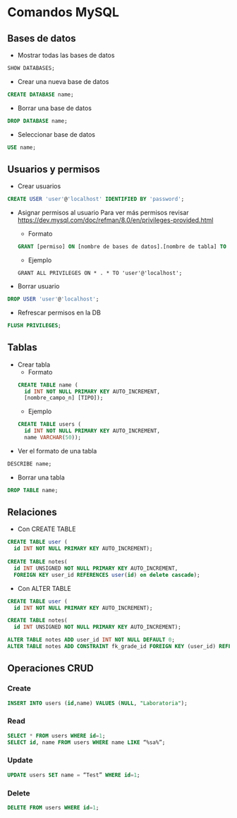 # Comandos MySQL

## Bases de datos
* Mostrar todas las bases de datos
```sql
SHOW DATABASES;
 ```
* Crear una nueva base de datos
```sql
CREATE DATABASE name;
```
* Borrar una base de datos
```sql
DROP DATABASE name;
```
* Seleccionar base de datos
```sql
USE name;
```

## Usuarios y permisos
* Crear usuarios
```sql
CREATE USER 'user'@'localhost' IDENTIFIED BY 'password';
```
* Asignar permisos al usuario
Para ver más permisos revisar https://dev.mysql.com/doc/refman/8.0/en/privileges-provided.html

  * Formato
  ```sql
  GRANT [permiso] ON [nombre de bases de datos].[nombre de tabla] TO '[nombre de usuario]'@'[host]';
  ```
  * Ejemplo
  ```
  GRANT ALL PRIVILEGES ON * . * TO 'user'@'localhost';
  ```
* Borrar usuario
```sql
DROP USER 'user'@'localhost';
```
* Refrescar permisos en la DB
```sql
FLUSH PRIVILEGES;
```

## Tablas
* Crear tabla
  * Formato
  ```sql
  CREATE TABLE name (
    id INT NOT NULL PRIMARY KEY AUTO_INCREMENT,
    [nombre_campo_n] [TIPO]);
  ```
  * Ejemplo
  ```sql
  CREATE TABLE users (
    id INT NOT NULL PRIMARY KEY AUTO_INCREMENT,
    name VARCHAR(50));
  ```
* Ver el formato de una tabla
```sql
DESCRIBE name;
```
* Borrar una tabla
```sql
DROP TABLE name;
```
## Relaciones
* Con CREATE TABLE
```sql
CREATE TABLE user (
  id INT NOT NULL PRIMARY KEY AUTO_INCREMENT);
  
CREATE TABLE notes(
  id INT UNSIGNED NOT NULL PRIMARY KEY AUTO_INCREMENT,
  FOREIGN KEY user_id REFERENCES user(id) on delete cascade);
```
* Con ALTER TABLE
```sql
CREATE TABLE user (
  id INT NOT NULL PRIMARY KEY AUTO_INCREMENT);

CREATE TABLE notes(
  id INT UNSIGNED NOT NULL PRIMARY KEY AUTO_INCREMENT);

ALTER TABLE notes ADD user_id INT NOT NULL DEFAULT 0;
ALTER TABLE notes ADD CONSTRAINT fk_grade_id FOREIGN KEY (user_id) REFERENCES user(id);
```

## Operaciones CRUD
### Create
```sql
INSERT INTO users (id,name) VALUES (NULL, "Laboratoria");
```
### Read
```sql
SELECT * FROM users WHERE id=1;
SELECT id, name FROM users WHERE name LIKE “%sa%”;
```
### Update
```sql
UPDATE users SET name = “Test” WHERE id=1;
```
### Delete
```sql
DELETE FROM users WHERE id=1;
```